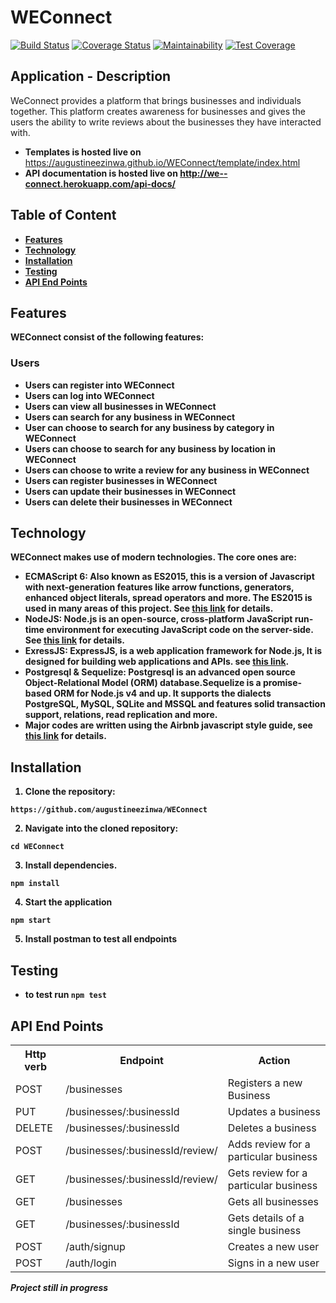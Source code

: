 # WEConnect

[![Build Status](https://travis-ci.org/augustineezinwa/WEConnect.svg?branch=ft-signup-endpoint-%23155587518)](https://travis-ci.org/augustineezinwa/WEConnect) [![Coverage Status](https://coveralls.io/repos/github/augustineezinwa/WEConnect/badge.svg?branch=ft-signup-endpoint-%23155587518)](https://coveralls.io/github/augustineezinwa/WEConnect?branch=ft-signup-endpoint-%23155587518) [![Maintainability](https://api.codeclimate.com/v1/badges/b84bdd1eb41438c74559/maintainability)](https://codeclimate.com/github/augustineezinwa/WEConnect/maintainability) [![Test Coverage](https://api.codeclimate.com/v1/badges/b84bdd1eb41438c74559/test_coverage)](https://codeclimate.com/github/augustineezinwa/WEConnect/test_coverage)

## Application - Description
WeConnect provides a platform that brings businesses and individuals together. This platform
creates awareness for businesses and gives the users the ability to write reviews about the
businesses they have interacted with.
* <b>Templates is hosted live on</b> https://augustineezinwa.github.io/WEConnect/template/index.html
* <b> API documentation is hosted live on <b> http://we--connect.herokuapp.com/api-docs/
## Table of Content

* [Features](#features)
* [Technology](#technology)
* [Installation](#installation)
* [Testing](#testing)
* [API End Points](#api-end-points)

## Features
WEConnect consist of the following features:
###  Users
* Users can register into WEConnect
* Users can log into WEConnect
* Users can view all businesses in WEConnect
* Users can search for any business in WEConnect
* User can choose to search for any business by category in WEConnect
* Users can choose to search for any business by location in WEConnect
* Users can choose to write a review for any business in WEConnect
* Users can register businesses in WEConnect
* Users can update their businesses in WEConnect
* Users can delete their businesses in WEConnect

## Technology

**WEConnect** makes use of modern technologies. The core ones are:

* ECMAScript 6: Also known as ES2015, this is a version of Javascript with
    next-generation features like arrow functions, generators, enhanced object literals,
    spread operators and more. The ES2015 is used in many areas of this project. See [this link](https://en.wikipedia.org/wiki/ECMAScript) for details.
* NodeJS: Node.js is an open-source, cross-platform JavaScript run-time environment for executing JavaScript code on the server-side.
    See [this link](https://en.wikipedia.org/wiki/Node.js) for details.
* ExressJS: ExpressJS, is a web application framework for Node.js, It is designed for building web applications and APIs.
    see [this link](https://en.wikipedia.org/wiki/Express.js).
* Postgresql & Sequelize: Postgresql is an advanced open source Object-Relational Model (ORM) database.Sequelize is a promise-based ORM for Node.js v4 and up. It supports the dialects PostgreSQL, MySQL, SQLite and MSSQL and features solid transaction support, relations, read replication and more.
* Major codes are written using the Airbnb javascript style guide, see [this link](https://github.com/airbnb/javascript) for details.

## Installation
1. Clone the repository:
```
https://github.com/augustineezinwa/WEConnect
```
2. Navigate into the cloned repository:
```
cd WEConnect
```
3. Install dependencies.
```
npm install
```
4. Start the application
```
npm start
```
5. Install postman to test all endpoints

## Testing
- to test run `npm test`

## API End Points
<table>
<tr><th>Http verb</th><th>Endpoint</th><th>Action</th></tr>
<tr> <td>POST</td> <td> /businesses </td> <td>Registers a new Business </td></tr>
<tr> <td>PUT</td> <td>/businesses/:businessId </td><td>Updates a business</td></tr>
<tr> <td>DELETE</td><td> /businesses/:businessId </td><td> Deletes a business</td></tr>
<tr><td> POST </td><td>/businesses/:businessId/review/</td><td>  Adds review for a particular business</td></tr>
<tr> <td>GET </td><td>/businesses/:businessId/review/</td><td> Gets review for a particular business</td><tr>
<tr><td>GET </td><td>/businesses </td><td> Gets all businesses</td></tr>
<tr> <td>GET</td> <td>/businesses/:businessId</td><td> Gets details of a single business</td></tr>
<tr><td> POST </td><td>/auth/signup </td><td> Creates a new user</td></tr>
<tr><td> POST </td><td>/auth/login </td><td> Signs in a new user</td></tr>
</table>

<i>Project still in progress</i>
